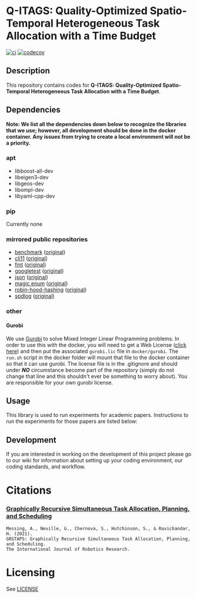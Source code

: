 # Q-ITAGS: Quality-Optimized Spatio-Temporal Heterogeneous Task Allocation with a Time Budget

[![ci](https://github.com/amessing/grstapse/actions/workflows/ci.yml/badge.svg)](https://github.com/amessing/grstapse/actions/workflows/ci.yml)
[![codecov](https://codecov.io/gh/amessing/grstapse/branch/master/graph/badge.svg)](https://codecov.io/gh/amessing/grstapse)

## Description

This repository contains codes for **Q-ITAGS: Quality-Optimized Spatio-Temporal Heterogeneous Task Allocation with a Time Budget**. 

## Dependencies

**Note: We list all the dependencies down below to recognize the libraries that we use; however, all development should
be done in the docker container. Any issues from trying to create a local environment will not be a priority.**

### apt

- libboost-all-dev
- libeigen3-dev
- libgeos-dev
- libompl-dev
- libyaml-cpp-dev

### pip

Currently none

### mirrored public repositories

- [benchmark](https://github.com/amessing/benchmark) ([original](https://github.com/google/benchmark))
- [cli11](https://github.com/amessing/cli11) ([original]())
- [fmt](https://github.com/amessing/fmt) ([original](https://github.com/fmtlib/fmt))
- [googletest](https://github.com/amessing/googletest) ([original](https://github.com/google/googletest))
- [json](https://github.com/amessing/json) ([original](https://github.com/nlohmann/json))
- [magic enum](https://github.com/amessing/magic_enum) ([original](https://github.com/Neargye/magic_enum))
- [robin-hood-hashing](https://github.com/amessing/robin-hood-hashing) ([original](https://github.com/martinus/robin-hood-hashing))
- [spdlog](https://github.com/amessing/spdlog) ([original](https://github.com/gabime/spdlog))

### other

#### Gurobi

We use [Gurobi](https://www.gurobi.com/) to solve Mixed Integer Linear Programming problems. In order to use this with
the docker, you will need to get a Web
License ([click here](https://www.gurobi.com/academia/academic-program-and-licenses/)) and then put the
associated ```gurobi.lic``` file in ```docker/gurobi```. The `run.sh` script in the docker folder will mount that file
to the docker container so that it can use gurobi. The license file is in the .gitignore and should under ___NO___
circumstance become part of the repository (simply do not change that line and this shouldn't ever be something to worry
about). You are responsible for your own gurobi license.

## Usage

This library is used to run experiments for academic papers. Instructions to run the experiments for those papers are
listed below:

## Development

If you are interested in working on the development of this project please go to our wiki for information about setting
up your coding environment, our coding standards, and workflow.

# Citations

### [Graphically Recursive Simultaneous Task Allocation, Planning, and Scheduling]()

```
Messing, A., Neville, G., Chernova, S., Hutchinson, S., & Ravichandar, H. (2021). 
GRSTAPS: Graphically Recursive Simultaneous Task Allocation, Planning, and Scheduling. 
The International Journal of Robotics Research.
```

# Licensing

See [LICENSE](LICENSE)
